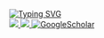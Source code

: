 
<a href="[https://github.com/vickyun](https://github.com/vickyun)">
    <img src="https://readme-typing-svg.demolab.com/?font=Comfortaa&size=18&duration=2000&color=1E2CCD&pause=100&multiline=true&width=500&height=80&lines=Viktoriia+Untilova;Data%20Scientist+|+PhD%20in%20Physics+|+;AI+|+Computer+Vision+|+Analytics+|" alt="Typing SVG" />
</a>
<br/>


<a href="https://www.linkedin.com/in/untilovaviktoriia/">
    <img src="https://img.shields.io/badge/-Linkedin-blue?style=flat-square&logo=linkedin">
</a>
<a href="mailto:untilova.viktoriia@gmail.com">
    <img src="https://img.shields.io/badge/-Email-red?style=flat-square&logo=gmail&logoColor=white">
</a>
<a href='https://scholar.google.com/citations?user=8kQLTsgAAAAJ&hl=en&oi=sra' target="_blank">
    <img alt='GoogleScholar' src='https://img.shields.io/badge/Scholar-100000?style=flat&logo=GoogleScholar&logoColor=white&&color=0181FF'>
</a>


<br/> 

<!---
vickyun/vickyun is a ✨ special ✨ repository because its `README.md` (this file) appears on your GitHub profile.
You can click the Preview link to take a look at your changes.
--->
